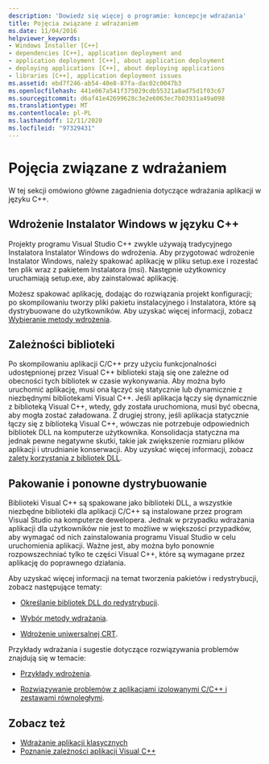 ```yaml
---
description: 'Dowiedz się więcej o programie: koncepcje wdrażania'
title: Pojęcia związane z wdrażaniem
ms.date: 11/04/2016
helpviewer_keywords:
- Windows Installer [C++]
- dependencies [C++], application deployment and
- application deployment [C++], about application deployment
- deploying applications [C++], about deploying applications
- libraries [C++], application deployment issues
ms.assetid: ebd7f246-ab54-40e8-87fa-dac02c0047b3
ms.openlocfilehash: 441e067a541f375029cdb55321a8ad75d1f03c67
ms.sourcegitcommit: d6af41e42699628c3e2e6063ec7b03931a49a098
ms.translationtype: MT
ms.contentlocale: pl-PL
ms.lasthandoff: 12/11/2020
ms.locfileid: "97329431"
---
```

# <a name="deployment-concepts"></a>Pojęcia związane z wdrażaniem

W tej sekcji omówiono główne zagadnienia dotyczące wdrażania aplikacji w języku C++.

## <a name="windows-installer-deployment-in-c"></a>Wdrożenie Instalator Windows w języku C++

Projekty programu Visual Studio C++ zwykle używają tradycyjnego Instalatora Instalator Windows do wdrożenia. Aby przygotować wdrożenie Instalator Windows, należy spakować aplikację w pliku setup.exe i rozesłać ten plik wraz z pakietem Instalatora (msi). Następnie użytkownicy uruchamiają setup.exe, aby zainstalować aplikację.

Możesz spakować aplikację, dodając do rozwiązania projekt konfiguracji; po skompilowaniu tworzy pliki pakietu instalacyjnego i Instalatora, które są dystrybuowane do użytkowników. Aby uzyskać więcej informacji, zobacz [Wybieranie metody wdrożenia](choosing-a-deployment-method.md).

## <a name="library-dependencies"></a>Zależności biblioteki

Po skompilowaniu aplikacji C/C++ przy użyciu funkcjonalności udostępnionej przez Visual C++ biblioteki stają się one zależne od obecności tych bibliotek w czasie wykonywania. Aby można było uruchomić aplikację, musi ona łączyć się statycznie lub dynamicznie z niezbędnymi bibliotekami Visual C++. Jeśli aplikacja łączy się dynamicznie z biblioteką Visual C++, wtedy, gdy została uruchomiona, musi być obecna, aby mogła zostać załadowana. Z drugiej strony, jeśli aplikacja statycznie łączy się z biblioteką Visual C++, wówczas nie potrzebuje odpowiednich bibliotek DLL na komputerze użytkownika. Konsolidacja statyczna ma jednak pewne negatywne skutki, takie jak zwiększenie rozmiaru plików aplikacji i utrudnianie konserwacji. Aby uzyskać więcej informacji, zobacz [zalety korzystania z bibliotek DLL](../build/dlls-in-visual-cpp.md#advantages-of-using-dlls).

## <a name="packaging-and-redistributing"></a>Pakowanie i ponowne dystrybuowanie

Biblioteki Visual C++ są spakowane jako biblioteki DLL, a wszystkie niezbędne biblioteki dla aplikacji C/C++ są instalowane przez program Visual Studio na komputerze dewelopera. Jednak w przypadku wdrażania aplikacji dla użytkowników nie jest to możliwe w większości przypadków, aby wymagać od nich zainstalowania programu Visual Studio w celu uruchomienia aplikacji. Ważne jest, aby można było ponownie rozpowszechniać tylko te części Visual C++, które są wymagane przez aplikację do poprawnego działania.

Aby uzyskać więcej informacji na temat tworzenia pakietów i redystrybucji, zobacz następujące tematy:

- [Określanie bibliotek DLL do redystrybucji](determining-which-dlls-to-redistribute.md).

- [Wybór metody wdrażania](choosing-a-deployment-method.md).

- [Wdrożenie uniwersalnej CRT](universal-crt-deployment.md).

Przykłady wdrażania i sugestie dotyczące rozwiązywania problemów znajdują się w temacie:

- [Przykłady wdrożenia](deployment-examples.md).

- [Rozwiązywanie problemów z aplikacjami izolowanymi C/C++ i zestawami równoległymi](../build/troubleshooting-c-cpp-isolated-applications-and-side-by-side-assemblies.md).

## <a name="see-also"></a>Zobacz też

- [Wdrażanie aplikacji klasycznych](deploying-native-desktop-applications-visual-cpp.md)
- [Poznanie zależności aplikacji Visual C++](understanding-the-dependencies-of-a-visual-cpp-application.md)
